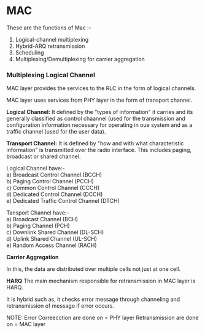 # MAC

These are the functions of Mac :-

1. Logical-channel multiplexing
2. Hybrid-ARQ retransmission
3. Scheduling
4. Multiplexing/Demultiplexing for carrier aggregation 

### Multiplexing Logical Channel

MAC layer provides the services to the RLC in the form of logical channels.

MAC layer uses services from PHY layer in the form of transport channel.

**Logical Channel:** It defined by the "types of information" it carries and its generally classified as control chaannel (used for the transmission and configuration information necessary for operating in oue system and as a traffic channel (used for the user data).   

**Transport Channel:** It is defined by "how and with what characteristic information" is transmitted over the radio interface. This includes paging, broadcast or shared channel.

Logical Channel have:-<br />
a) Broadcast Control Channel (BCCH)<br />
b) Paging Control Channel (PCCH)<br />
c) Common Control Channel (CCCH)<br />
d) Dedicated Control Channel (DCCH)<br />
e) Dedicated Traffic Control Channel (DTCH)<br />

Tansport Channel have:-<br />
a) Broadcast Channel (BCH)<br />
b) Paging Channel (PCH)<br />
c) Downlink Shared Channel (DL-SCH)<br />
d) Uplink Shared Channel (UL-SCH)<br />
e) Random Access Channel (RACH)<br />

**Carrier Aggregation**

In this, the data are distributed over multiple cells not just at one cell.

**HARQ**
The main mechanism responsible for retransmission in MAC layer is HARQ.

It is hybrid such as, it checks error message through channeling and retransmission of message if error occurs. 

NOTE:
Error Correecction are done on = PHY layer
Retransmission are done on = MAC layer


